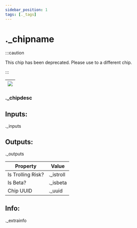 ```yaml
---
sidebar_position: 1
tags: [._tags]
---
```


# ._chipname

:::caution

This chip has been deprecated. Please use to a different chip.

:::

| ![](https://images-ext-2.discordapp.net/external/MPmIaQzlEPmgGWlgi-WxBBXt0Bjv_zWPkg1y1f_sy3s/https/www.recroomcircuits.com/image/circuit/absolute-value?width=206&height=108) |
|-----|

### ._chipdesc

## Inputs:
._inputs

## Outputs:
._outputs 

| Property  | Value |
|-------------------|-----------|
| Is Trolling Risk? | ._istroll |
| Is Beta? | ._isbeta |
| Chip UUID | ._uuid |

## Info:
._extrainfo